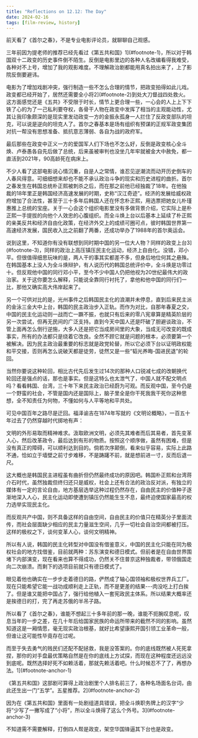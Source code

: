 ```yaml
---
title: "Reflections on 12.12: The Day"
date: 2024-02-16
tags: [film-review, history]
---
```




前天看了《首尔之春》，不是专业电影评论员，就聊聊自己观感。

三年前因为提老师的推荐已经先看过《第五共和国》1](#footnote-1)，所以对于韩国双十二政变的历史事件倒不陌生。反倒是电影里边的各种人名改编看得我难受，各种对不上号，增加了我的观影难度。不理解政治剧都能用真名拍出来了，上了影院反倒要避讳。

电影为了增加戏剧冲突，强行制造一些不怎么合理的情节，把政变拍得如此儿戏。政变都已经开始了，居然还需要全小将2](#footnote-2)到处大刀督战四处救火。这方面感觉还是《五共》不受限于时长，情节上更合理一些，一心会的人上上下下铁了心的为了一己私利要夺权，各骨干人物在政变中发挥了相当的主观能动性，尤其让我印象颇深的是现实里发动政变一方的金振永孤身一人拦住了反政变部队的坦克，可以说是逆向的坦克人了。首尔之春基本是场有组织有预谋的正规军政变集团对抗一帮没有思想准备、抵抗意志薄弱、各自为战的政府军。

最后那些在政变中正义一方的爱国军人们下场也不怎么好，反倒是政变核心全斗焕、卢泰愚各自先后做了总统，后来虽被审判也没坐几年牢就被金大中赦免，都一直活到2021年，90高龄死在病床上。

不少人看了这部电影说心情沉重，自是人之常情，谁忍见逆潮流而动开历史倒车的人春风得意。可细细想来却也不能不承认政治斗争的现实和历史进程的曲折。首尔之春发生在韩国总统朴正熙被刺杀之后，而在那之前他已经独裁了18年。在他独裁的18年里正是韩国经济高速发展的时期，史称“汉江奇迹”。经济的发展给威权政府增加了合法性，甚至于三十多年后韩国人还在怀念朴正熙，用选票把她女儿朴瑾惠推上总统的宝座。关于一心会这个组织电影里没有多做背景介绍，它实际上是朴正熙一手提拔的向他个人效忠的心腹组织。而全斗焕上台以后基本上延续了朴正熙的亲美反共和经济自由化政策，在经济外交上的成绩可圈可点，彼时韩国世界第一高速经济发展，国民收入比之前翻了两番，还成功举办了1988年的首尔奥运会。

说到这里，不知道你有没有联想到同时期中国的另一位大人物？同样的政变上台3](#footnote-3)，同样的政治上高压镇压民主化运动，经济上自由化。没错，邓小平。但很值得细思玩味的是，两人干的事其实都差不多，但身后地位何其之悬殊。在韩国基本上没人为全斗焕辩护，有人说历代的韩国总统评价中，全斗焕是功零过十。但反观他中国的同行邓小平，至今不少中国人仍把他视为20世纪最伟大的政治家。关于这你要怎么解释，只能说全靠同行衬托了，拿他和他中国的同行们一比，那他又确实高大伟岸起来了。

另一个可供对比的是，光州事件之后韩国民主化的浪潮并未停息，直到后来民主派的金泳三金大中上台，韩国的民主政治步入正轨。而作为对比，自那年春夏之交，中国的民主化运动则一战而亡一蹶不振，也就只有后来的零八宪章算是精英阶层的另一次尝试，但再无民间的广泛支持。直到今天中国人还是吓破了胆避谈政治，不管上面再怎么倒行逆施，大多人还是把它当成房间里的大象，当成无可改变的既成事实，所有的办法都只是绕着它改良。全然不顾它就是问题的根本，必须要第一个被解决。因为民主政治最重要的标志就是政党轮替，所以它必须下台以证明政权能和平交接，否则再怎么说破天都是徒劳，徒然又是一些“韬光养晦-国进民退”的轮回。

当然你要说这种轮回，相比古代先后发生过14次的那种人口锐减七成的改朝换代轮回还是强点的话，那也是事实。但是这特么也太泄气了，中国人就不配文明点吗？看看韩国、台湾，三十年下来民主政治已经蔚为可观。而反观中国，至今仍是一个野蛮的社会，不管是国内还是国际上，脑子里全是你干死我我干死你这种思想，全不知责任为何物，不懂如何与人平等地和平共处。

可见中国百年之路尽是迂回。福泽谕吉在1874年写就的《文明论概略》，一百五十年过去了仍然穿越时代掷地有声：

 文明的外形易取而精神难求。汲取欧洲文明，必须先其难者而后其易者，首先变革人心，然后改革政令，最后达到有形的物质。按照这个顺序做，虽然有困难，但是没有真正的障碍，可以顺利达到目的。倘若次序颠倒，看来似乎容易，实际上此路不通，恰如立于墙壁之前寸步难移，不是踌躇不前，就是想前进一寸，反而后退一尺。

这大概也是韩国民主进程虽有曲折但仍然最终成功的原因吧。韩国朴正熙和台湾蒋介石时代，虽然独裁但终归还只是威权，社会上还有合法的政治反对派，有独立的媒体有一定的言论自由，地方基层选举这种过程仍然存在，自由民主的价值种子逐渐地深入人心，民主化运动即使遭到镇压仍然能生生不息，最终迫使国家最高的权力选举实现民主化。

而反观共产中国，则不具备这样的自由空间，自由民主的价值只在精英分子里面流传，而社会层面缺少相应的民主力量滋生空间，几乎一切社会自治空间都被打压。这样的极权之下，谈何变革人心，谈何文明精神。

所以有人说，韩国的民主化转型对中国没有借鉴意义，中国的民主化只能在同为极权社会的地方找借鉴，目前就两种：苏东演变和德日模式。但前者是在自由世界围堵下内部演变，现在看来也算不得成功，仍然关不住普京这种独裁者，带领俄国走向二次崩溃。而剩下的选项目前就只有德日模式了。

眼见着他也确实在一步步走着德日的路，俨然成了轴心国领袖和极权世界兵工厂。现在只能希望它能一战功成顺利走上正轨，而不是更差的结果---肉没吃上打白挨了。但是谁又能把中国占了，强行给他植入一套宪政民主体系。所以结果大概率还是挨德日的打，完了再走苏俄的半吊子路。

所以看了《首尔之春》，谁能不想起三十多年前的那一晚，谁能不扼腕叹息呢，叹息当年的一步之差，在几十年后给国家民族的命运所带来的截然不同的影响。虽然知道这是一厢情愿，毫无现实政治根基，就好比希望康熙开国引领工业革命一般，但谁让这可能性毕竟存在过呢。

而至于失去勇气的贱民们还配不配拯救，我是没答案的。你的底线既然被人死死拿捏，那你的对手盘最优策略自然是在你的底线上方试探，而现在这种程度还远远没到底呢。既然选择好死不如赖活着，那就先赖活着吧。什么时候忍不了了，再想办法。1](#footnote-anchor-1)

《第五共和国》这部剧可算得上政治剧里个人排名前三了，各种名场面名台词，由此还生出一门“五学”。五星推荐。2](#footnote-anchor-2)

因为在《第五共和国》里面有一处剧组道具错误，把全斗焕职务牌上的汉字“少将”少写了一撇写成了“小将”，所以全斗焕得了这么个外号。3](#footnote-anchor-3)

不知道需不需要解释，打倒四人帮是政变，架空华国锋逼其下台也是政变。
